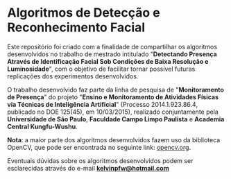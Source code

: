 # Algoritmos de Detecção e Reconhecimento Facial

Este repositório foi criado com a finalidade de compartilhar os algoritmos desenvolvidos no trabalho de mestrado intitulado "**Detectando Presença Através de Identificação Facial Sob Condições de Baixa Resolução e Luminosidade**", com o objetivo de facilitar tornar possível futuras replicações dos experimentos desenvolvidos.

O trabalho desenvolvido faz parte da linha de pesquisa de "**Monitoramento de Presença**" do projeto "**Ensino e Monitoramento de Atividades Físicas via Técnicas de Inteligência Artificial**" (Processo 2014.1.923.86.4, publicado no DOE 125(45), em 10/03/2015), realizado conjuntamente pela **Universidade de São Paulo**, **Faculdade Campo Limpo Paulista** e **Academia Central Kungfu-Wushu**.

**Nota**: a maior parte dos algoritmos desenvolvidos fazem uso da biblioteca OpenCV, que pode ser encontrada no seguinte link: [opencv.org](http://opencv.org).

Eventuais dúvidas sobre os algoritmos desenvolvidos podem ser esclarecidas através do e-mail **kelvinpfw@hotmail.com**
